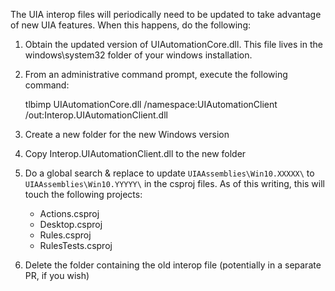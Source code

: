 The UIA interop files will periodically need to be updated to take advantage of new UIA features. When this happens, do the following:

1. Obtain the updated version of UIAutomationCore.dll. This file lives in the windows\system32 folder of your windows installation.
2. From an administrative command prompt, execute the following command:

   tlbimp UIAutomationCore.dll /namespace:UIAutomationClient /out:Interop.UIAutomationClient.dll

3. Create a new folder for the new Windows version
4. Copy Interop.UIAutomationClient.dll to the new folder
5. Do a global search & replace to update `UIAAssemblies\Win10.XXXXX\` to `UIAAssemblies\Win10.YYYYY\` in the csproj files. As of this writing, this will touch the following projects:

   * Actions.csproj
   * Desktop.csproj
   * Rules.csproj
   * RulesTests.csproj
  
6. Delete the folder containing the old interop file (potentially in a separate PR, if you wish)

